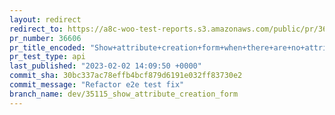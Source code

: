 ```yaml
---
layout: redirect
redirect_to: https://a8c-woo-test-reports.s3.amazonaws.com/public/pr/36606/api/index.html
pr_number: 36606
pr_title_encoded: "Show+attribute+creation+form+when+there+are+no+attributes"
pr_test_type: api
last_published: "2023-02-02 14:09:50 +0000"
commit_sha: 30bc337ac78effb4bcf879d6191e032ff83730e2
commit_message: "Refactor e2e test fix"
branch_name: dev/35115_show_attribute_creation_form
---
```

